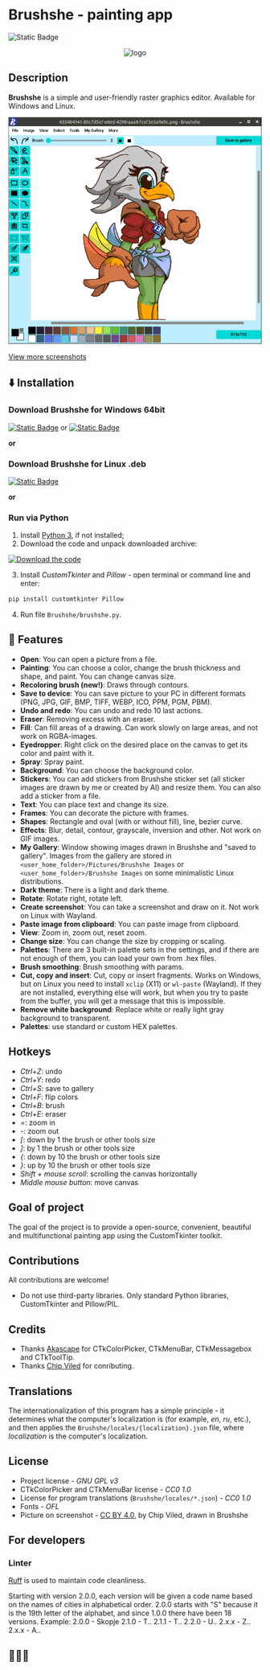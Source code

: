 # Brushshe - painting app

![Static Badge](https://img.shields.io/badge/Tested_on-Windows%2C_Linux-orange)

<p align="center">
  <img src="https://raw.githubusercontent.com/limafresh/Brushshe/refs/heads/main/Brushshe/icons/logo.svg" alt="logo" width="100" height="100">
</p>

## Description
**Brushshe** is a simple and user-friendly raster graphics editor. Available for Windows and Linux.

![Screenshot](https://raw.githubusercontent.com/limafresh/Brushshe/main/screenshot.png)

[View more screenshots](https://github.com/limafresh/Brushshe/discussions/2)

## ⬇️ Installation
### Download Brushshe for Windows 64bit
[![Static Badge](https://img.shields.io/badge/Download-.exe_file-blue?style=for-the-badge)](https://github.com/limafresh/Brushshe/releases) or
[![Static Badge](https://img.shields.io/badge/Download-portable_.exe_file-blue?style=for-the-badge)](https://github.com/limafresh/Brushshe/releases)

**or**
### Download Brushshe for Linux .deb
[![Static Badge](https://img.shields.io/badge/Download-.deb_file-red?style=for-the-badge&logo=linux)](https://github.com/limafresh/Brushshe/releases)

**or**
### Run via Python
1. Install [Python 3](https://www.python.org/downloads/), if not installed;
2. Download the code and unpack downloaded archive:

[![Download the code](https://img.shields.io/badge/Download_the_code-ZIP-orange?style=for-the-badge&logo=Python&logoColor=white)](https://github.com/limafresh/Brushshe/tags)

3. Install *CustomTkinter* and *Pillow* - open terminal or command line and enter:
```bash
pip install customtkinter Pillow
```
4. Run file `Brushshe/brushshe.py`.

## 🚀 Features
+ **Open**: You can open a picture from a file.
+ **Painting**: You can choose a color, change the brush thickness and shape, and paint. You can change canvas size.
+ **Recoloring brush (new!)**: Draws through contours.
+ **Save to device**: You can save picture to your PC in different formats (PNG, JPG, GIF, BMP, TIFF, WEBP, ICO, PPM, PGM, PBM).
+ **Undo and redo**: You can undo and redo 10 last actions.
+ **Eraser**: Removing excess with an eraser.
+ **Fill**: Can fill areas of a drawing. Can work slowly on large areas, and not work on RGBA-images.
+ **Eyedropper**: Right click on the desired place on the canvas to get its color and paint with it.
+ **Spray**: Spray paint.
+ **Background**: You can choose the background color.
+ **Stickers**: You can add stickers from Brushshe sticker set (all sticker images are drawn by me or created by AI) and resize them. You can also add a sticker from a file.
+ **Text**: You can place text and change its size.
+ **Frames**: You can decorate the picture with frames.
+ **Shapes**: Rectangle and oval (with or without fill), line, bezier curve.
+ **Effects**: Blur, detail, contour, grayscale, inversion and other. Not work on GIF images.
+ **My Gallery**: Window showing images drawn in Brushshe and "saved to gallery". Images from the gallery are stored in `<user_home_folder>/Pictures/Brushshe Images` or `<user_home_folder>/Brushshe Images` on some minimalistic Linux distributions.
+ **Dark theme**: There is a light and dark theme.
+ **Rotate**: Rotate right, rotate left.
+ **Create screenshot**: You can take a screenshot and draw on it. Not work on Linux with Wayland.
+ **Paste image from clipboard**: You can paste image from clipboard.
+ **View**: Zoom in, zoom out, reset zoom.
+ **Change size**: You can change the size by cropping or scaling.
+ **Palettes**: There are 3 built-in palette sets in the settings, and if there are not enough of them, you can load your own from .hex files.
+ **Brush smoothing**: Brush smoothing with params.
+ **Cut, copy and insert**: Cut, copy or insert fragments. Works on Windows, but on Linux you need to install `xclip` (X11) or `wl-paste` (Wayland). If they are not installed, everything else will work, but when you try to paste from the buffer, you will get a message that this is impossible.
+ **Remove white background**: Replace white or really light gray background to transparent.
+ **Palettes**: use standard or custom HEX palettes.

## Hotkeys
+ *Ctrl+Z*: undo
+ *Ctrl+Y*: redo
+ *Ctrl+S*: save to gallery
+ *Ctrl+F*: flip colors
+ *Ctrl+B*: brush
+ *Ctrl+E*: eraser
+ *=*: zoom in
+ *-*: zoom out
+ *[*: down by 1 the brush or other tools size
+ *]*:  by 1 the brush or other tools size
+ *{*: down by 10 the brush or other tools size
+ *}*: up by 10 the brush or other tools size
+ *Shift + mouse scroll*: scrolling the canvas horizontally
+ *Middle mouse button*: move canvas

## Goal of project
The goal of the project is to provide a open-source, convenient, beautiful and multifunctional painting app using the CustomTkinter toolkit.

## Contributions
All contributions are welcome!
+ Do not use third-party libraries. Only standard Python libraries, CustomTkinter and Pillow/PIL.

## Credits
+ Thanks [Akascape](https://github.com/Akascape) for CTkColorPicker, CTkMenuBar, CTkMessagebox and CTkToolTip.
+ Thanks [Chip Viled](https://github.com/chipviled) for conributing.

## Translations
The internationalization of this program has a simple principle - it determines what the computer's localization is (for example, *en*, *ru*, etc.), and then applies the `Brushshe/locales/{localization}.json` file, where *localization* is the computer's localization.

## License
+ Project license - *GNU GPL v3*
+ CTkColorPicker and CTkMenuBar license - *CC0 1.0*
+ License for program translations (`Brushshe/locales/*.json`) - *CC0 1.0*
+ Fonts - *OFL*
+ Picture on screenshot - [CC BY 4.0](https://creativecommons.org/licenses/by/4.0/), by Chip Viled, drawn in Brushshe

## For developers
### Linter
[Ruff](https://github.com/astral-sh/ruff) is used to maintain code cleanliness.

Starting with version 2.0.0, each version will be given a code name based on the names of cities in alphabetical order. 2.0.0 starts with "S" because it is the 19th letter of the alphabet, and since 1.0.0 there have been 18 versions. Example:
2.0.0 - Skopje
2.1.0 - T..
2.1.1 - T..
2.2.0 - U..
2.x.x - Z..
2.x.x - A..

## 🎨🦅💪
